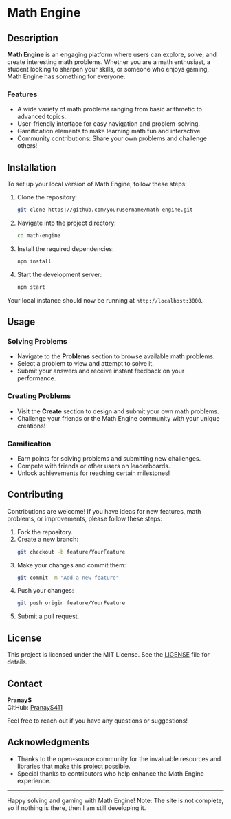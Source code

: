 # Math Engine

## Description
**Math Engine** is an engaging platform where users can explore, solve, and create interesting math problems. Whether you are a math enthusiast, a student looking to sharpen your skills, or someone who enjoys gaming, Math Engine has something for everyone. 

### Features
- A wide variety of math problems ranging from basic arithmetic to advanced topics.
- User-friendly interface for easy navigation and problem-solving.
- Gamification elements to make learning math fun and interactive.
- Community contributions: Share your own problems and challenge others!

## Installation

To set up your local version of Math Engine, follow these steps:

1. Clone the repository:
   ```bash
   git clone https://github.com/yourusername/math-engine.git
   ```

2. Navigate into the project directory:
   ```bash
   cd math-engine
   ```

3. Install the required dependencies:
   ```bash
   npm install
   ```

4. Start the development server:
   ```bash
   npm start
   ```

Your local instance should now be running at `http://localhost:3000`.

## Usage

### Solving Problems
- Navigate to the **Problems** section to browse available math problems.
- Select a problem to view and attempt to solve it.
- Submit your answers and receive instant feedback on your performance.

### Creating Problems
- Visit the **Create** section to design and submit your own math problems.
- Challenge your friends or the Math Engine community with your unique creations!

### Gamification
- Earn points for solving problems and submitting new challenges.
- Compete with friends or other users on leaderboards.
- Unlock achievements for reaching certain milestones!

## Contributing

Contributions are welcome! If you have ideas for new features, math problems, or improvements, please follow these steps:

1. Fork the repository.
2. Create a new branch:
   ```bash
   git checkout -b feature/YourFeature
   ```
3. Make your changes and commit them:
   ```bash
   git commit -m "Add a new feature"
   ```
4. Push your changes:
   ```bash
   git push origin feature/YourFeature
   ```
5. Submit a pull request.

## License

This project is licensed under the MIT License. See the [LICENSE](LICENSE) file for details.

## Contact

**PranayS**  
GitHub: [PranayS411](https://PranayS411)  

Feel free to reach out if you have any questions or suggestions!

## Acknowledgments
- Thanks to the open-source community for the invaluable resources and libraries that make this project possible.
- Special thanks to contributors who help enhance the Math Engine experience.

---

Happy solving and gaming with Math Engine! Note: The site is not complete, so if nothing is there, then I am still developing it. 

